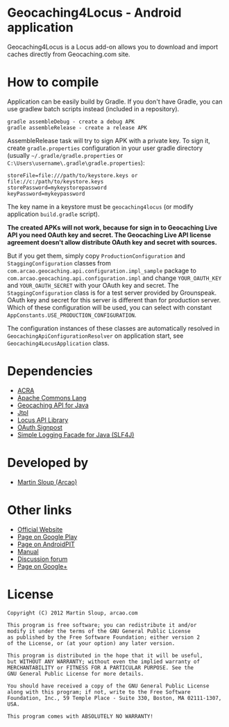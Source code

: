 Geocaching4Locus - Android application
======================================

Geocaching4Locus is a Locus add-on allows you to download and import caches directly from Geocaching.com site.

How to compile
==============
Application can be easily build by Gradle. If you don't have Gradle, you can use gradlew batch scripts instead (included in a repository).

    gradle assembleDebug - create a debug APK
    gradle assembleRelease - create a release APK

AssembleRelease task will try to sign APK with a private key. To sign it, create `gradle.properties` configuration in your user gradle directory (usually `~/.gradle/gradle.properties` or `C:\Users\username\.gradle\gradle.properties`):

    storeFile=file:///path/to/keystore.keys or file://c:/path/to/keystore.keys 
    storePassword=mykeystorepassword
    keyPassword=mykeypassword  

The key name in a keystore must be `geocaching4locus` (or modify application `build.gradle` script).

**The created APKs will not work, because for sign in to Geocaching Live API you need OAuth key and secret. The Geocaching Live API license agreement doesn't allow distribute OAuth key and secret with sources.**

But if you get them, simply copy `ProductionConfiguration` and `StaggingConfiguration` classes from `com.arcao.geocaching.api.configuration.impl_sample` package to `com.arcao.geocaching.api.configuration.impl` and change `YOUR_OAUTH_KEY` and `YOUR_OAUTH_SECRET` with your OAuth key and secret. The `StaggingConfiguration` class is for a test server provided by Grounspeak. OAuth key and secret for this server is different than for production server. Which of these configuration will be used, you can select with constant `AppConstants.USE_PRODUCTION_CONFIGURATION`.

The configuration instances of these classes are automatically resolved in `GeocachingApiConfigurationResolver` on application start, see `Geocaching4LocusApplication` class.

Dependencies
============

* [ACRA][07]
* [Apache Commons Lang][02]
* [Geocaching API for Java][01]
* [Jtpl][04]
* [Locus API Library][06]
* [OAuth Signpost][03]
* [Simple Logging Facade for Java (SLF4J)][05]


Developed by
============

* [Martin Sloup (Arcao)](http://arcao.com)

Other links
============

* [Official Website](http://geocaching4locus.eu/)
* [Page on Google Play](https://play.google.com/store/apps/details?id=com.arcao.geocaching4locus)
* [Page on AndroidPIT](http://www.androidpit.com/en/android/market/apps/app/com.arcao.geocaching4locus/Locus-addon-Geocaching)
* [Manual](http://geocaching4locus.eu/manual/)
* [Discussion forum](http://forum.asamm.cz/viewtopic.php?f=26&t=549)
* [Page on Google+](https://plus.google.com/104753360614230872185)

License
=======

    Copyright (C) 2012 Martin Sloup, arcao.com

    This program is free software; you can redistribute it and/or
    modify it under the terms of the GNU General Public License
    as published by the Free Software Foundation; either version 2
    of the License, or (at your option) any later version.
    
    This program is distributed in the hope that it will be useful,
    but WITHOUT ANY WARRANTY; without even the implied warranty of
    MERCHANTABILITY or FITNESS FOR A PARTICULAR PURPOSE. See the
    GNU General Public License for more details.
    
    You should have received a copy of the GNU General Public License
    along with this program; if not, write to the Free Software
    Foundation, Inc., 59 Temple Place - Suite 330, Boston, MA 02111-1307, USA.
    
    This program comes with ABSOLUTELY NO WARRANTY!




 [01]: https://github.com/arcao/geocaching-api
 [02]: http://commons.apache.org/lang/
 [03]: http://code.google.com/p/oauth-signpost/
 [04]: http://jtpl.sourceforge.net/
 [05]: http://www.slf4j.org/
 [06]: http://code.google.com/p/android-locus-map/
 [07]: http://code.google.com/p/acra/
